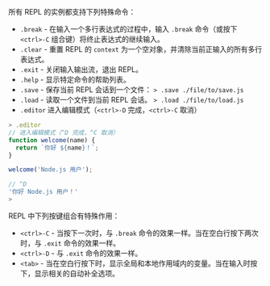 
所有 REPL 的实例都支持下列特殊命令：

* `.break` - 在输入一个多行表达式的过程中，输入 `.break` 命令（或按下 `<ctrl>-C` 组合键）将终止表达式的继续输入。
* `.clear` - 重置 REPL 的 `context` 为一个空对象，并清除当前正输入的所有多行表达式。
* `.exit` - 关闭输入输出流，退出 REPL。
* `.help` - 显示特定命令的帮助列表。
* `.save` - 保存当前 REPL 会话到一个文件：
  `> .save ./file/to/save.js`
* `.load` - 读取一个文件到当前 REPL 会话。
  `> .load ./file/to/load.js`
* `.editor` 进入编辑模式（`<ctrl>-D` 完成，`<ctrl>-C` 取消）

<!-- eslint-disable -->
```js
> .editor
// 进入编辑模式（^D 完成，^C 取消）
function welcome(name) {
  return `你好 ${name}！`;
}

welcome('Node.js 用户');

// ^D
'你好 Node.js 用户！'
>
```

REPL 中下列按键组合有特殊作用：

* `<ctrl>-C` - 当按下一次时，与 `.break` 命令的效果一样。当在空白行按下两次时，与 `.exit` 命令的效果一样。
* `<ctrl>-D` - 与 `.exit` 命令的效果一样。
* `<tab>` - 当在空白行按下时，显示全局和本地作用域内的变量。当在输入时按下，显示相关的自动补全选项。

